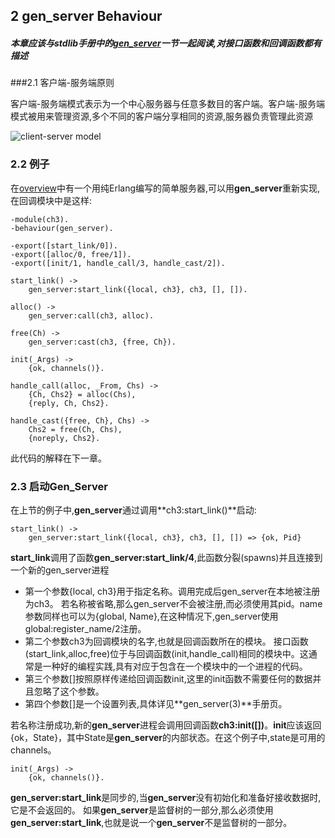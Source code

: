 ## 2 gen_server Behaviour
##### 本章应该与stdlib手册中的[gen_server](http://erlang.org/doc/man/gen_server.html)一节一起阅读,对接口函数和回调函数都有描述

###2.1 客户端-服务端原则

客户端-服务端模式表示为一个中心服务器与任意多数目的客户端。客户端-服务端模式被用来管理资源,多个不同的客户端分享相同的资源,服务器负责管理此资源

![client-server model](http://erlang.org/doc/design_principles/clientserver.gif)

### 2.2 例子

在[overview](<overview.md>)中有一个用纯Erlang编写的简单服务器,可以用**gen_server**重新实现,在回调模块中是这样:

```
-module(ch3).
-behaviour(gen_server).

-export([start_link/0]).
-export([alloc/0, free/1]).
-export([init/1, handle_call/3, handle_cast/2]).

start_link() ->
    gen_server:start_link({local, ch3}, ch3, [], []).

alloc() ->
    gen_server:call(ch3, alloc).

free(Ch) ->
    gen_server:cast(ch3, {free, Ch}).

init(_Args) ->
    {ok, channels()}.

handle_call(alloc, _From, Chs) ->
    {Ch, Chs2} = alloc(Chs),
    {reply, Ch, Chs2}.

handle_cast({free, Ch}, Chs) ->
    Chs2 = free(Ch, Chs),
    {noreply, Chs2}.
```
此代码的解释在下一章。

### 2.3 启动Gen_Server

在上节的例子中,**gen_server**通过调用**ch3:start_link()**启动:
```
start_link() ->
    gen_server:start_link({local, ch3}, ch3, [], []) => {ok, Pid}
```

**start_link**调用了函数**gen_server:start_link/4**,此函数分裂(spawns)并且连接到一个新的gen_server进程

- 第一个参数{local, ch3}用于指定名称。调用完成后gen_server在本地被注册为ch3。
若名称被省略,那么gen_server不会被注册,而必须使用其pid。name参数同样也可以为{global, Name},在这种情况下,gen_server使用global:register_name/2注册。
- 第二个参数ch3为回调模块的名字,也就是回调函数所在的模块。 
接口函数(start_link,alloc,free)位于与回调函数(init,handle_call)相同的模块中。这通常是一种好的编程实践,具有对应于包含在一个模块中的一个进程的代码。
- 第三个参数[]按照原样传递给回调函数init,这里的init函数不需要任何的数据并且忽略了这个参数。
- 第四个参数[]是一个设置列表,具体详见**gen_server(3)**手册页。

若名称注册成功,新的**gen_server**进程会调用回调函数**ch3:init([])**。**init**应该返回{ok，State}，其中State是**gen_server**的内部状态。在这个例子中,state是可用的channels。
```
init(_Args) ->
    {ok, channels()}.
```

**gen_server:start_link**是同步的,当**gen_server**没有初始化和准备好接收数据时,它是不会返回的。
如果**gen_server**是监督树的一部分,那么必须使用**gen_server:start_link**,也就是说一个**gen_server**不是监督树的一部分。